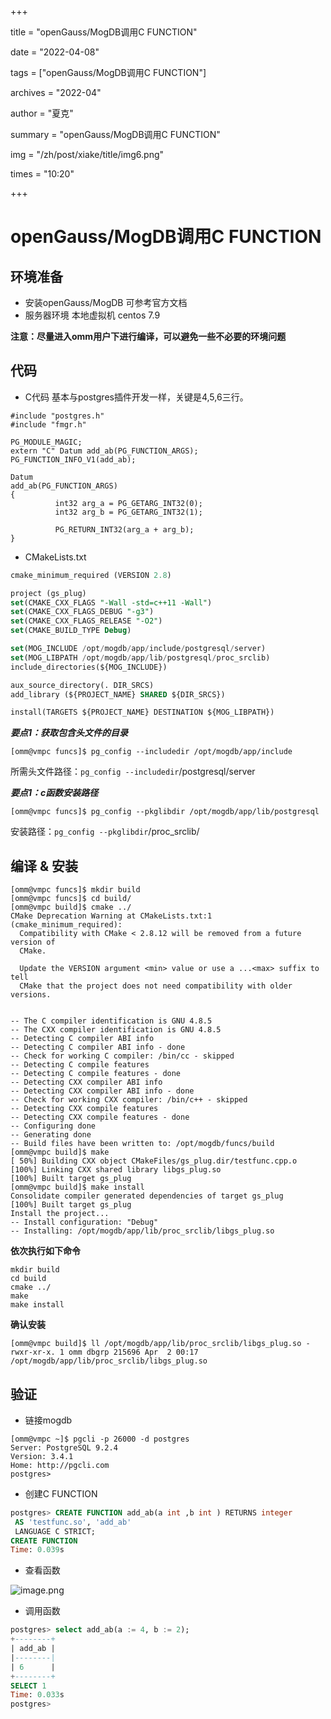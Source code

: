 +++

title = "openGauss/MogDB调用C FUNCTION" 

date = "2022-04-08" 

tags = ["openGauss/MogDB调用C FUNCTION"] 

archives = "2022-04" 

author = "夏克" 

summary = "openGauss/MogDB调用C FUNCTION"

img = "/zh/post/xiake/title/img6.png" 

times = "10:20"

+++

# openGauss/MogDB调用C FUNCTION

## 环境准备

- 安装openGauss/MogDB
  可参考官方文档
- 服务器环境
  本地虚拟机 centos 7.9

**注意：尽量进入omm用户下进行编译，可以避免一些不必要的环境问题**

## 代码

- C代码
  基本与postgres插件开发一样，关键是4,5,6三行。

```
#include "postgres.h"
#include "fmgr.h"

PG_MODULE_MAGIC;
extern "C" Datum add_ab(PG_FUNCTION_ARGS);
PG_FUNCTION_INFO_V1(add_ab);

Datum
add_ab(PG_FUNCTION_ARGS)
{
          int32 arg_a = PG_GETARG_INT32(0);
          int32 arg_b = PG_GETARG_INT32(1);

          PG_RETURN_INT32(arg_a + arg_b);
}
```

- CMakeLists.txt

```sql
cmake_minimum_required (VERSION 2.8)

project (gs_plug)
set(CMAKE_CXX_FLAGS "-Wall -std=c++11 -Wall")
set(CMAKE_CXX_FLAGS_DEBUG "-g3")
set(CMAKE_CXX_FLAGS_RELEASE "-O2")
set(CMAKE_BUILD_TYPE Debug)

set(MOG_INCLUDE /opt/mogdb/app/include/postgresql/server)
set(MOG_LIBPATH /opt/mogdb/app/lib/postgresql/proc_srclib)
include_directories(${MOG_INCLUDE})

aux_source_directory(. DIR_SRCS)
add_library (${PROJECT_NAME} SHARED ${DIR_SRCS})

install(TARGETS ${PROJECT_NAME} DESTINATION ${MOG_LIBPATH})
```

***要点1：获取包含头文件的目录***

```
[omm@vmpc funcs]$ pg_config --includedir /opt/mogdb/app/include 
```

所需头文件路径：`pg_config --includedir`/postgresql/server

***要点1：c函数安装路径***

```
[omm@vmpc funcs]$ pg_config --pkglibdir /opt/mogdb/app/lib/postgresql 
```

安装路径：`pg_config --pkglibdir`/proc_srclib/

## 编译 & 安装

```
[omm@vmpc funcs]$ mkdir build
[omm@vmpc funcs]$ cd build/
[omm@vmpc build]$ cmake ../
CMake Deprecation Warning at CMakeLists.txt:1 (cmake_minimum_required):
  Compatibility with CMake < 2.8.12 will be removed from a future version of
  CMake.

  Update the VERSION argument <min> value or use a ...<max> suffix to tell
  CMake that the project does not need compatibility with older versions.


-- The C compiler identification is GNU 4.8.5
-- The CXX compiler identification is GNU 4.8.5
-- Detecting C compiler ABI info
-- Detecting C compiler ABI info - done
-- Check for working C compiler: /bin/cc - skipped
-- Detecting C compile features
-- Detecting C compile features - done
-- Detecting CXX compiler ABI info
-- Detecting CXX compiler ABI info - done
-- Check for working CXX compiler: /bin/c++ - skipped
-- Detecting CXX compile features
-- Detecting CXX compile features - done
-- Configuring done
-- Generating done
-- Build files have been written to: /opt/mogdb/funcs/build
[omm@vmpc build]$ make
[ 50%] Building CXX object CMakeFiles/gs_plug.dir/testfunc.cpp.o
[100%] Linking CXX shared library libgs_plug.so
[100%] Built target gs_plug
[omm@vmpc build]$ make install
Consolidate compiler generated dependencies of target gs_plug
[100%] Built target gs_plug
Install the project...
-- Install configuration: "Debug"
-- Installing: /opt/mogdb/app/lib/proc_srclib/libgs_plug.so
```

**依次执行如下命令**

```
mkdir build
cd build
cmake ../
make
make install
```

**确认安装**

```
[omm@vmpc build]$ ll /opt/mogdb/app/lib/proc_srclib/libgs_plug.so -rwxr-xr-x. 1 omm dbgrp 215696 Apr  2 00:17 /opt/mogdb/app/lib/proc_srclib/libgs_plug.so 
```

## 验证

- 链接mogdb

```
[omm@vmpc ~]$ pgcli -p 26000 -d postgres
Server: PostgreSQL 9.2.4
Version: 3.4.1
Home: http://pgcli.com
postgres>
```

- 创建C FUNCTION

```sql
postgres> CREATE FUNCTION add_ab(a int ,b int ) RETURNS integer
 AS 'testfunc.so', 'add_ab'
 LANGUAGE C STRICT;
CREATE FUNCTION
Time: 0.039s
```

- 查看函数

![image.png](https://oss-emcsprod-public.modb.pro/image/editor/20220406-a79f0a2a-ab08-44e7-9e1c-e9724aef0293.png)

- 调用函数

```sql
postgres> select add_ab(a := 4, b := 2);
+--------+
| add_ab |
|--------|
| 6      |
+--------+
SELECT 1
Time: 0.033s
postgres>
```
